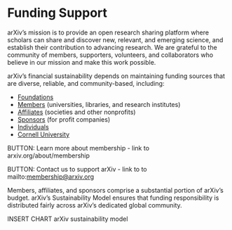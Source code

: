 # Funding Support

arXiv’s mission is to provide an open research sharing platform where scholars can share and discover new, relevant, and emerging science, and establish their contribution to advancing research. We are grateful to the community of members, supporters, volunteers, and collaborators who believe in our mission and make this work possible.

arXiv’s financial sustainability depends on maintaining funding sources that are diverse, reliable, and community-based, including:
- [Foundations](supporters)
- [Members](ourmembers) (universities, libraries, and research institutes)
- [Affiliates](supporters) (societies and other nonprofits)
- [Sponsors](supporters) (for profit companies)
- [Individuals](donate)
- [Cornell University](https://www.cornell.edu/)

BUTTON: Learn more about membership - link to arxiv.org/about/membership

BUTTON: Contact us to support arXiv - link to to mailto:membership@arxiv.org

Members, affiliates, and sponsors comprise a substantial portion of arXiv’s budget. arXiv’s Sustainability Model ensures that funding responsibility is distributed fairly across arXiv’s dedicated global community.


INSERT CHART arXiv sustainability model 

